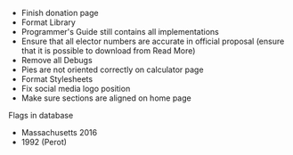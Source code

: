 -   Finish donation page
-   Format Library
-   Programmer's Guide still contains all implementations
-   Ensure that all elector numbers are accurate in official proposal (ensure that it is possible to download from Read More)
-   Remove all Debugs
-   Pies are not oriented correctly on calculator page
-   Format Stylesheets
-   Fix social media logo position
-   Make sure sections are aligned on home page

Flags in database

-   Massachusetts 2016
-   1992 (Perot)
